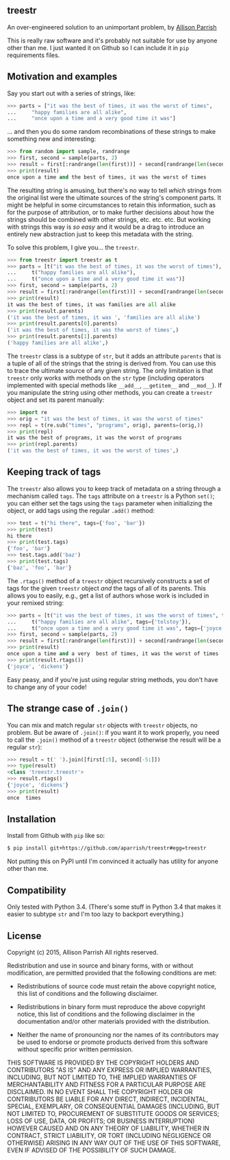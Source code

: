 treestr
-------

An over-engineered solution to an unimportant problem, by [Allison
Parrish](http://www.decontextualize.com/)

This is really raw software and it's probably not suitable for use by anyone
other than me. I just wanted it on Github so I can include it in
`pip` requirements files.

## Motivation and examples

Say you start out with a series of strings, like:

```python
>>> parts = ["it was the best of times, it was the worst of times",
...     "happy families are all alike",
...     "once upon a time and a very good time it was"]
```

... and then you do some random recombinations of these strings to make
something new and interesting:

```python
>>> from random import sample, randrange
>>> first, second = sample(parts, 2)
>>> result = first[:randrange(len(first))] + second[randrange(len(second)):]
>>> print(result)
once upon a time and the best of times, it was the worst of times
```

The resulting string is amusing, but there's no way to tell *which* strings
from the original list were the ultimate sources of the string's component
parts. It might be helpful in some circumstances to retain this information,
such as for the purpose of attribution, or to make further decisions about how
the strings should be combined with other strings, etc. etc. etc. But working
with strings this way is *so easy* and it would be a drag to introduce an
entirely new abstraction just to keep this metadata with the string.

To solve this problem, I give you... the `treestr`.

```python
>>> from treestr import treestr as t
>>> parts = [t("it was the best of times, it was the worst of times"),
...     t("happy families are all alike"),
...     t("once upon a time and a very good time it was")]
>>> first, second = sample(parts, 2)
>>> result = first[:randrange(len(first))] + second[randrange(len(second)):]
>>> print(result)
it was the best of times, it was families are all alike
>>> print(result.parents)
('it was the best of times, it was ', 'families are all alike')
>>> print(result.parents[0].parents)
('it was the best of times, it was the worst of times',)
>>> print(result.parents[1].parents)
('happy families are all alike',)
```

The `treestr` class is a subtype of `str`, but it adds an attribute `parents`
that is a tuple of all of the strings that the string is derived from. You can
use this to trace the ultimate source of any given string. The only limitation
is that `treestr` only works with methods on the `str` type (including
operators implemented with special methods like `__add__`, `__getitem__` and
`__mod__`). If you manipulate the string using other methods, you can create a
`treestr` object and set its parent manually:

```python
>>> import re
>>> orig = "it was the best of times, it was the worst of times"
>>> repl = t(re.sub("times", "programs", orig), parents=(orig,))
>>> print(repl)
it was the best of programs, it was the worst of programs
>>> print(repl.parents)
('it was the best of times, it was the worst of times',)
```

## Keeping track of tags

The `treestr` also allows you to keep track of metadata on a string through a
mechanism called `tags`. The `tags` attribute on a `treestr` is a Python
`set()`; you can either set the tags using the `tags` parameter when
initializing the object, or add tags using the regular `.add()` method:

```python
>>> test = t("hi there", tags={'foo', 'bar'})
>>> print(test)
hi there
>>> print(test.tags)
{'foo', 'bar'}
>>> test.tags.add('baz')
>>> print(test.tags)
{'baz', 'foo', 'bar'}
```

The `.rtags()` method of a `treestr` object recursively constructs a set of
tags for the given `treestr` object *and* the tags of all of its parents. This
allows you to easily, e.g., get a list of authors whose work is included in
your remixed string:

```python
>>> parts = [t("it was the best of times, it was the worst of times", tags={'dickens'}),
...     t("happy families are all alike", tags={'tolstoy'}),
...     t("once upon a time and a very good time it was", tags={'joyce'})]
>>> first, second = sample(parts, 2)
>>> result = first[:randrange(len(first))] + second[randrange(len(second)):]
>>> print(result)
once upon a time and a very  best of times, it was the worst of times
>>> print(result.rtags())
{'joyce', 'dickens'}
```

Easy peasy, and if you're just using regular string methods, you don't have to
change any of your code!

## The strange case of `.join()`

You can mix and match regular `str` objects with `treestr` objects, no problem.
But be aware of `.join()`: if you want it to work properly, you need to call
the `.join()` method of a `treestr` object (otherwise the result will be a
regular `str`):

```python
>>> result = t(' ').join([first[:5], second[-5:]])
>>> type(result)
<class 'treestr.treestr'>
>>> result.rtags()
{'joyce', 'dickens'}
>>> print(result)
once  times
```

## Installation

Install from Github with `pip` like so:

```bash
$ pip install git+https://github.com/aparrish/treestr#egg=treestr
```

Not putting this on PyPI until I'm convinced it actually has utility for anyone
other than me.

## Compatibility

Only tested with Python 3.4. (There's some stuff in Python 3.4 that makes it
easier to subtype `str` and I'm too lazy to backport everything.)

## License

Copyright (c) 2015, Allison Parrish
All rights reserved.

Redistribution and use in source and binary forms, with or without
modification, are permitted provided that the following conditions are met:

* Redistributions of source code must retain the above copyright notice, this
  list of conditions and the following disclaimer.

* Redistributions in binary form must reproduce the above copyright notice,
  this list of conditions and the following disclaimer in the documentation
  and/or other materials provided with the distribution.

* Neither the name of pronouncing nor the names of its contributors may be
  used to endorse or promote products derived from this software without
  specific prior written permission.

THIS SOFTWARE IS PROVIDED BY THE COPYRIGHT HOLDERS AND CONTRIBUTORS "AS IS" AND
ANY EXPRESS OR IMPLIED WARRANTIES, INCLUDING, BUT NOT LIMITED TO, THE IMPLIED
WARRANTIES OF MERCHANTABILITY AND FITNESS FOR A PARTICULAR PURPOSE ARE
DISCLAIMED. IN NO EVENT SHALL THE COPYRIGHT HOLDER OR CONTRIBUTORS BE LIABLE
FOR ANY DIRECT, INDIRECT, INCIDENTAL, SPECIAL, EXEMPLARY, OR CONSEQUENTIAL
DAMAGES (INCLUDING, BUT NOT LIMITED TO, PROCUREMENT OF SUBSTITUTE GOODS OR
SERVICES; LOSS OF USE, DATA, OR PROFITS; OR BUSINESS INTERRUPTION) HOWEVER
CAUSED AND ON ANY THEORY OF LIABILITY, WHETHER IN CONTRACT, STRICT LIABILITY,
OR TORT (INCLUDING NEGLIGENCE OR OTHERWISE) ARISING IN ANY WAY OUT OF THE USE
OF THIS SOFTWARE, EVEN IF ADVISED OF THE POSSIBILITY OF SUCH DAMAGE.
